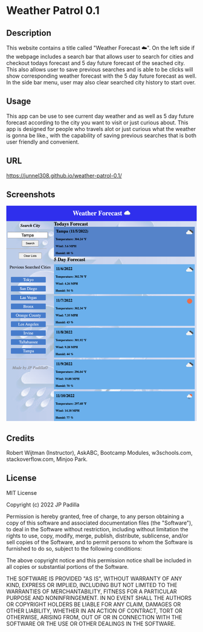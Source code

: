 # Weather Patrol 0.1

## Description

This website contains a title called "Weather Forecast ☁️". On the left side if the webpage includes a search bar that allows user to search for cities and checkout todays forecast and 5 day future forecast of the seached city. This also allows user to save previous searches and is able to be clicks will show corresponding weather forecast with the 5 day future forecast as well. In the side bar menu, user may also clear searched city history to start over. 


## Usage

This app can be use to see current day weather and as well as 5 day future forecast according to the city you want to visit or just curious about. This app is designed for people who travels alot or just curious what the weather is gonna be like., with the capability of saving previous searches that is both user friendly and convenient. 

## URL

https://junnel308.github.io/weather-patrol-0.1/

## Screenshots

<img src="./assets/images/weather-app1.png" />

## Credits

Robert Wijtman (Instructor), AskABC, Bootcamp Modules, w3schools.com, stackoverflow.com, Minjoo Park. 

## License

MIT License

Copyright (c) 2022 JP Padilla

Permission is hereby granted, free of charge, to any person obtaining a copy
of this software and associated documentation files (the "Software"), to deal
in the Software without restriction, including without limitation the rights
to use, copy, modify, merge, publish, distribute, sublicense, and/or sell
copies of the Software, and to permit persons to whom the Software is
furnished to do so, subject to the following conditions:

The above copyright notice and this permission notice shall be included in all
copies or substantial portions of the Software.

THE SOFTWARE IS PROVIDED "AS IS", WITHOUT WARRANTY OF ANY KIND, EXPRESS OR
IMPLIED, INCLUDING BUT NOT LIMITED TO THE WARRANTIES OF MERCHANTABILITY,
FITNESS FOR A PARTICULAR PURPOSE AND NONINFRINGEMENT. IN NO EVENT SHALL THE
AUTHORS OR COPYRIGHT HOLDERS BE LIABLE FOR ANY CLAIM, DAMAGES OR OTHER
LIABILITY, WHETHER IN AN ACTION OF CONTRACT, TORT OR OTHERWISE, ARISING FROM,
OUT OF OR IN CONNECTION WITH THE SOFTWARE OR THE USE OR OTHER DEALINGS IN THE
SOFTWARE.
